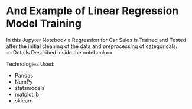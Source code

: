 # And Example of Linear Regression Model Training
In this Jupyter Notebook a Regression for Car Sales is Trained and Tested after the initial cleaning of the data and preprocessing of categoricals.
==Details Described inside the notebook==

Technologies Used:
- Pandas
- NumPy
- statsmodels
- matplotlib
- sklearn

